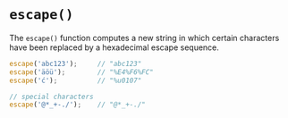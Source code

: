 # `escape()`

The `escape()` function computes a new string in which certain characters have been replaced by a hexadecimal escape sequence.

```javascript
escape('abc123');     // "abc123"
escape('äöü');        // "%E4%F6%FC"
escape('ć');          // "%u0107"

// special characters
escape('@*_+-./');    // "@*_+-./"
```
